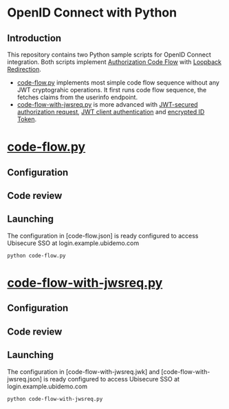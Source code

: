 # OpenID Connect with Python

## Introduction

This repository contains two Python sample scripts for OpenID Connect integration. Both scripts implement [Authorization Code Flow](https://openid.net/specs/openid-connect-core-1_0.html#CodeFlowAuth) with [Loopback Redirection](https://datatracker.ietf.org/doc/html/rfc8252#section-7.3). 

* [code-flow.py](code-flow.py) implements most simple code flow sequence without any JWT cryptograhic operations. It first runs code flow sequence, the fetches claims from the userinfo endpoint.
* [code-flow-with-jwsreq.py](code-flow-with-jwsreq.py) is more advanced with [JWT-secured authorization request](https://datatracker.ietf.org/doc/html/rfc9101), [JWT client authentication](https://datatracker.ietf.org/doc/html/rfc7523#section-2.2) and [encrypted ID Token](https://openid.net/specs/openid-connect-core-1_0.html#IDToken).

# [code-flow.py](code-flow.py)

## Configuration

## Code review

## Launching

The configuration in [code-flow.json] is ready configured to access Ubisecure SSO at login.example.ubidemo.com

```text
python code-flow.py
```

# [code-flow-with-jwsreq.py](code-flow-with-jwsreq.py)

## Configuration

## Code review

## Launching

The configuration in [code-flow-with-jwsreq.jwk] and [code-flow-with-jwsreq.json] is ready configured to access Ubisecure SSO at login.example.ubidemo.com

```text
python code-flow-with-jwsreq.py
```
